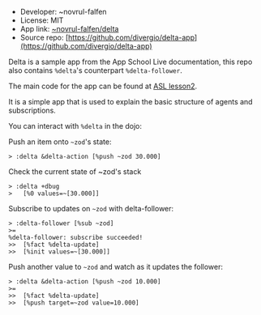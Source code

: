 - Developer: ~novrul-falfen
- License: MIT
- App link: [~novrul-falfen/delta](web+urbitgraph://~novrul-falfen/delta)
- Source repo: [https://github.com/divergio/delta-app](https://github.com/divergio/delta-app)

Delta is a sample app from the App School Live documentation, this repo also contains `%delta`'s counterpart `%delta-follower`.

The main code for the app can be found at [ASL lesson2](https://github.com/sigilante/curriculum/blob/master/asl-2023.1/asl2.md).

It is a simple app that is used to explain the basic structure of agents and subscriptions.

You can interact with `%delta` in the dojo:

Push an item onto `~zod`'s state:
```hoon
> :delta &delta-action [%push ~zod 30.000]
```

Check the current state of ~zod's stack
```hoon
> :delta +dbug
>   [%0 values=~[30.000]]
```

Subscribe to updates on `~zod` with delta-follower:
```hoon
> :delta-follower [%sub ~zod]
>=
%delta-follower: subscribe succeeded!
>>  [%fact %delta-update]
>>  [%init values=~[30.000]]
```

Push another value to `~zod` and watch as it updates the follower:
```hoon
> :delta &delta-action [%push ~zod 10.000]
>=
>>  [%fact %delta-update]
>>  [%push target=~zod value=10.000]
```
